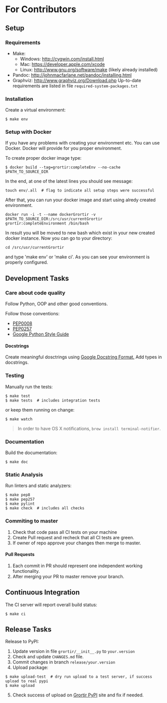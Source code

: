 # For Contributors

## Setup

### Requirements

* Make:
    * Windows: http://cygwin.com/install.html
    * Mac: https://developer.apple.com/xcode
    * Linux: http://www.gnu.org/software/make (likely already installed)
* Pandoc: http://johnmacfarlane.net/pandoc/installing.html
* Graphviz: http://www.graphviz.org/Download.php
Up-to-date requirements are listed in file 
```required-system-packages.txt```

### Installation

Create a virtual environment:

```
$ make env
```

### Setup with Docker
If you have any problems with creating your environment etc. You can use Docker.
Docker will provide for you proper environment.

To create proper docker image type:

```
$ docker build --tag=grortir:completeEnv --no-cache $PATH_TO_SOURCE_DIR
```

In the end, at one of the latest lines you should see message:
```
touch env/.all  # flag to indicate all setup steps were successful
```

After that, you can run your docker image and start using alredy created environment.
```
docker run -i -t --name dockerGrortir -v $PATH_TO_SOURCE_DIR:/src/usr/currentGrortir  grortir:completeEnvironment /bin/bash
```
In result you will be moved to new bash which exist in your new created docker instance.
Now you can go to your directory:
```
cd /src/usr/currentGrortir
```
and type 'make env' or 'make ci'. 
As you can see your environment is properly configured.

## Development Tasks

### Care about code quality

Follow Python, OOP and other good conventions.

Follow those conventions:

* [PEP0008](https://www.python.org/dev/peps/pep-0008/)
* [PEP0257](https://www.python.org/dev/peps/pep-0257/)
* [Google Python Style Guide](https://google.github.io/styleguide/pyguide.html)

#### Docstrings
Create meaningful dosctrings using [Google Docstring Format.](http://sphinxcontrib-napoleon.readthedocs.org/en/latest/example_google.html)
Add types in docstrings.

### Testing

Manually run the tests:

```
$ make test
$ make tests  # includes integration tests
```

or keep them running on change:

```
$ make watch
```

> In order to have OS X notifications, `brew install terminal-notifier`.

### Documentation

Build the documentation:

```
$ make doc
```

### Static Analysis

Run linters and static analyzers:

```
$ make pep8
$ make pep257
$ make pylint
$ make check  # includes all checks
```

### Commiting to master

1. Check that code pass all CI tests on your machine 
2. Create Pull request and recheck that all CI tests are green.
3. If owner of repo approve your changes then merge to master.

#### Pull Requests

1. Each commit in PR should represent one independent working functionality.
2. After merging your PR to master remove your branch.

## Continuous Integration

The CI server will report overall build status:

```
$ make ci
```

## Release Tasks

Release to PyPI:

1. Update version in file `grortir/__init__.py` to `your.version`
2. Check and update `CHANGES.md` file.
3. Commit changes in branch `release/your.version`
4. Upload package:
```
$ make upload-test  # dry run upload to a test server, if success upload to real pypi
$ make upload
```
5. Check success of upload on [Grortir PyPI](https://pypi.python.org/pypi?%3Aaction=pkg_edit&name=Grortir) site and fix if needed.

